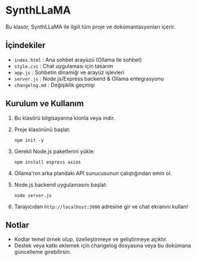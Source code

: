 # SynthLLaMA
Bu klasör, SynthLLaMA ile ilgili tüm proje ve dokümantasyonları içerir.

## İçindekiler
- `index.html` : Ana sohbet arayüzü (Ollama ile sohbet)
- `style.css` : Chat uygulaması için tasarım
- `app.js` : Sohbetin dinamiği ve arayüz işlevleri
- `server.js` : Node.js/Express backend & Ollama entegrasyonu
- `changelog.md` : Değişiklik geçmişi

## Kurulum ve Kullanım

1. Bu klasörü bilgisayarına klonla veya indir.

2. Proje klasörünü başlat:
   ```
   npm init -y
   ```

3. Gerekli Node.js paketlerini yükle:
   ```
   npm install express axios
   ```

4. Ollama'nın arka plandaki API sunucusunun çalıştığından emin ol.

5. Node.js backend uygulamasını başlat:
   ```
   node server.js
   ```

6. Tarayıcıdan `http://localhost:3000` adresine gir ve chat ekranını kullan!

## Notlar
- Kodlar temel örnek olup, özelleştirmeye ve geliştirmeye açıktır.
- Destek veya katkı eklemek için changelog dosyasına veya bu dokümana güncelleme girebilirsin.
